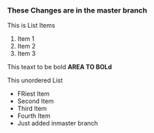 ###  These Changes are in the master branch

This is List Items
1. Item 1
2. Item 2
3. Item 3

This teaxt to be bold **AREA TO BOLd**

This unordered List

- FRiest Item
- Second Item
- Third Item
- Fourth Item
- Just added inmaster branch